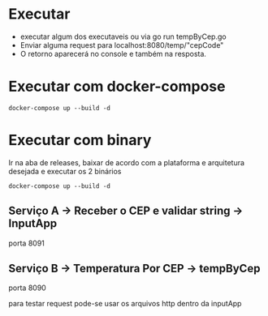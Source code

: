 # Executar
- executar algum dos executaveis ou via go run tempByCep.go
- Enviar alguma request para localhost:8080/temp/"cepCode"
- O retorno aparecerá no console e também na resposta.

# Executar com docker-compose
```shell
docker-compose up --build -d
```

# Executar com binary
Ir na aba de releases, baixar de acordo com a plataforma e arquitetura desejada e executar os 2 binários
```shell
docker-compose up --build -d
```

## Serviço A  -> Receber o CEP e validar string -> InputApp
porta 8091

## Serviço B  -> Temperatura Por CEP -> tempByCep
porta 8090


para testar request pode-se usar os arquivos http dentro da inputApp